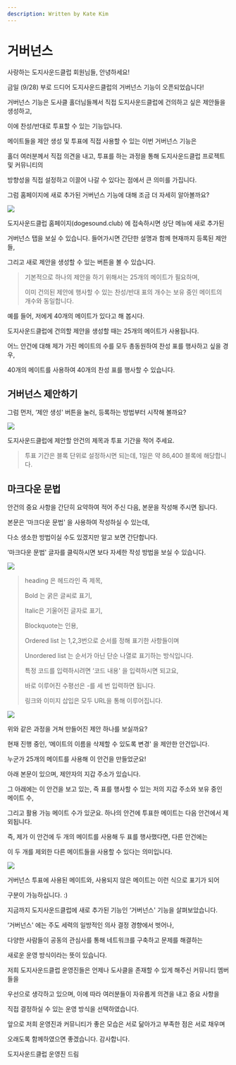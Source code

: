 ```yaml
---
description: Written by Kate Kim
---
```


# 거버넌스

사랑하는 도지사운드클럽 회원님들, 안녕하세요!

금일 (9/28) 부로 드디어 도지사운드클럽의 거버넌스 기능이 오픈되었습니다!

거버넌스 기능은 도사클 홀더님들께서 직접 도지사운드클럽에 건의하고 싶은 제안들을 생성하고,&#x20;

이에 찬성/반대로 투표할 수 있는 기능입니다.&#x20;

메이트들을 제안 생성 및 투표에 직접 사용할 수 있는 이번 거버넌스 기능은&#x20;

홀더 여러분께서 직접 의견을 내고, 투표를 하는 과정을 통해 도지사운드클럽 프로젝트 및 커뮤니티의&#x20;

방향성을 직접 설정하고 이끌어 나갈 수 있다는 점에서 큰 의미를 가집니다.

그럼 홈페이지에 새로 추가된 거버넌스 기능에 대해 조금 더 자세히 알아볼까요?

![](https://miro.medium.com/max/700/1\*aN\_tV9ZXl6lJfY6JCZqhGQ.png)

도지사운드클럽 홈페이지(dogesound.club) 에 접속하시면 상단 메뉴에 새로 추가된&#x20;

거버넌스 탭을 보실 수 있습니다. 들어가시면 간단한 설명과 함께 현재까지 등록된 제안들,&#x20;

그리고 새로 제안을 생성할 수 있는 버튼을 볼 수 있습니다.

> 기본적으로 하나의 제안을 하기 위해서는 25개의 메이트가 필요하며,&#x20;
>
> 이미 건의된 제안에 행사할 수 있는 찬성/반대 표의 개수는 보유 중인 메이트의 개수와 동일합니다.

예를 들어, 저에게 40개의 메이트가 있다고 해 봅시다.&#x20;

도지사운드클럽에 건의할 제안을 생성할 때는 25개의 메이트가 사용됩니다.&#x20;

어느 안건에 대해 제가 가진 메이트의 수를 모두 총동원하여 찬성 표를 행사하고 싶을 경우,&#x20;

40개의 메이트를 사용하여 40개의 찬성 표를 행사할 수 있습니다.

## 거버넌스 제안하기 &#x20;

그럼 먼저, ‘제안 생성' 버튼을 눌러, 등록하는 방법부터 시작해 볼까요?

![](https://miro.medium.com/max/700/1\*SkAARqKVKzCn7Hsw\_BzwUg.png)

도지사운드클럽에 제안할 안건의 제목과 투표 기간을 적어 주세요.&#x20;

> 투표 기간은 블록 단위로 설정하시면 되는데, 1일은 약 86,400 블록에 해당합니다.&#x20;

## 마크다운 문법&#x20;

안건의 중요 사항을 간단히 요약하여 적어 주신 다음, 본문을 작성해 주시면 됩니다.

본문은 ‘마크다운 문법' 을 사용하여 작성하실 수 있는데,&#x20;

다소 생소한 방법이실 수도 있겠지만 알고 보면 간단합니다.&#x20;

‘마크다운 문법' 글자를 클릭하시면 보다 자세한 작성 방법을 보실 수 있습니다.

![](https://miro.medium.com/max/700/1\*tAQNeLQBTO3XeBUF0iTEFA.png)

> heading 은 헤드라인 즉 제목,&#x20;
>
> Bold 는 굵은 글씨로 표기,&#x20;
>
> Italic은 기울어진 글자로 표기,
>
> &#x20;Blockquote는 인용,&#x20;
>
> Ordered list 는 1,2,3번으로 순서를 정해 표기한 사항들이며&#x20;
>
> Unordered list 는 순서가 아닌 단순 나열로 표기하는 방식입니다.&#x20;
>
> 특정 코드를 입력하시려면 ‘코드 내용' 을 입력하시면 되고요,&#x20;
>
> 바로 이루어진 수평선은 -를 세 번 입력하면 됩니다.&#x20;
>
> 링크와 이미지 삽입은 모두 URL을 통해 이루어집니다.

![](https://miro.medium.com/max/700/1\*hvzgKf22IXfZ6ihFgHpqXw.png)

위와 같은 과정을 거쳐 만들어진 제안 하나를 보실까요?&#x20;

현재 진행 중인, ‘메이트의 이름을 삭제할 수 있도록 변경' 을 제안한 안건입니다.&#x20;

누군가 25개의 메이트를 사용해 이 안건을 만들었군요!&#x20;

아래 본문이 있으며, 제안자의 지갑 주소가 있습니다.

그 아래에는 이 안건을 보고 있는, 즉 표를 행사할 수 있는 저의 지갑 주소와 보유 중인 메이트 수,

&#x20;그리고 활용 가능 메이트 수가 있군요. 하나의 안건에 투표한 메이트는 다음 안건에서 제외됩니다.

&#x20;즉, 제가 이 안건에 두 개의 메이트를 사용해 두 표를 행사했다면, 다른 안건에는&#x20;

이 두 개를 제외한 다른 메이트들을 사용할 수 있다는 의미입니다.

![](https://miro.medium.com/max/558/1\*YjryiPYGsFhGgwe49lkLdw.png)

거버넌스 투표에 사용된 메이트와, 사용되지 않은 메이트는 이런 식으로 표기가 되어&#x20;

구분이 가능하십니다. :)

지금까지 도지사운드클럽에 새로 추가된 기능인 ‘거버넌스' 기능을 살펴보았습니다.&#x20;

‘거버넌스' 에는 주도 세력의 일방적인 의사 결정 경향에서 벗어나,&#x20;

다양한 사람들이 공동의 관심사를 통해 네트워크를 구축하고 문제를 해결하는&#x20;

새로운 운영 방식이라는 뜻이 있습니다.

저희 도지사운드클럽 운영진들은 언제나 도사클을 존재할 수 있게 해주신 커뮤니티 멤버들을&#x20;

우선으로 생각하고 있으며, 이에 따라 여러분들이 자유롭게 의견을 내고 중요 사항을&#x20;

직접 결정하실 수 있는 운영 방식을 선택하였습니다.&#x20;

앞으로 저희 운영진과 커뮤니티가 좋은 모습은 서로 닮아가고 부족한 점은 서로 채우며&#x20;

오래도록 함께하였으면 좋겠습니다. 감사합니다.

도지사운드클럽 운영진 드림
